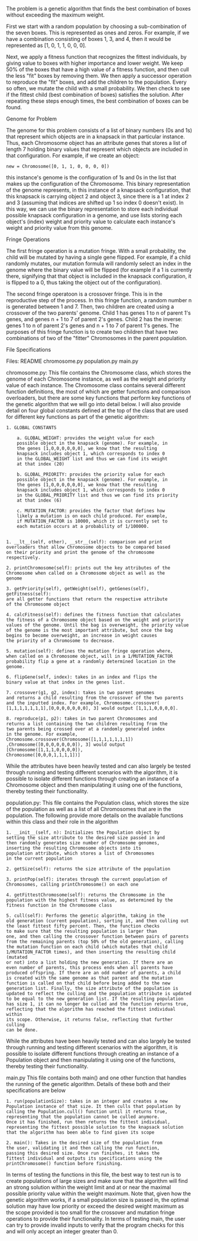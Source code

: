 The problem is a genetic algorithm that finds the best combination
of boxes without exceeding the maximum weight.

First we start with a random population by choosing a sub-combination
of the seven boxes. This is represented as ones and zeros. For example,
if we have a combination consisting of boxes 1, 3, and 4, then it would
be represented as [1, 0, 1, 1, 0, 0, 0].

Next, we apply a fitness function that recognizes the fittest individuals,
by giving value to boxes with higher importance and lower weight. We keep
50% of the boxes that have a high value of a fitness function, and then
cull the less "fit" boxes by removing them. We then apply a successor 
operation to reproduce the "fit" boxes, and add the children to the population. 
Every so often, we mutate the child with a small probability. We then check to 
see if the fittest child (best combination of boxes) satisfies the solution.
After repeating these steps enough times, the best combination of boxes can 
be found.



Genome for Problem

The genome for this problem consists of a list of binary numbers (0s and 1s)
that represent which objects are in a knapsack in that particular instance. Thus,
each Chromosome object has an attribute genes that stores a list of length 7 holding
binary values that represent which objects are included in that configuration. For
example, if we create an object:

    new = Chromosome([0, 1, 1, 0, 0, 0, 0])
    
this instance's genome is the configuration of 1s and 0s in the list that makes up
the configuration of the Chromosome. This binary representation of the genome represents,
in this instance of a knapsack configuration, that this knapsack is carrying
object 2 and object 3, since there is a 1 at index 2 and 3 (assuming that indices are
shifted up 1 so index 0 doesn't exist). In this way, we can use the binary representation
to store each individual possible knapsack configuration in a genome, and use lists
storing each object's (index) weight and priority value to calculate each 
instance's weight and priority value from this genome. 



Fringe Operations

The first fringe operation is a mutation fringe. With a small probability,
the child will be mutated by having a single gene flipped. For example, if a 
child randomly mutates, our mutation formula will randomly select an index in the
genome where the binary value will be flipped (for example if a 1 is currently there, signifying
that that object is included in the knapsack configuration, it is flipped to a 0,
thus taking the object out of the configuration). 

The second fringe operatoon is a crossover fringe. This is in the
reproductive step of the process. In this fringe function, a random number n
is generated between 1 and 7. Then, two children are created using a crossover
of the two parents' genome. Child 1 has genes 1 to n of parent 1's genes, and
genes n + 1 to 7 of parent 2's genes. Child 2 has the inverse: genes 1 to n of
parent 2's genes and n + 1 to 7 of parent 1's genes. The purposes of this
fringe function is to create two children that have two combinations of
two of the "fitter" Chromosomes in the parent population.



File Specifications

Files:
README
chromosome.py
population.py
main.py

chromosome.py:
This file contains the Chromosome class,  which stores the genome of
each Chromosome instance, as well as the weight and priority value of
each instance. The Chromosome class contains several different function
definitions, the most of which are getter functions and comparison overloaders,
but there are some key functions that perform key functions of the
genetic algorithm that we will go into detail below. I will also provide detail
on four global constants defined at the top of the class that are used
for different key functions as part of the genetic algorithm:

    1. GLOBAL CONSTANTS
        
        a. GLOBAL_WEIGHT: provides the weight value for each
        possible object in the knapsack (genome). For example, in
        the genes [1,0,0,0,0,0,0], we know that the resulting
        knapsack includes object 1, which corresponds to index 0
        in the GLOBAL_WEIGHT list and thus we can find its weight
        at that index (20)
        
        b. GLOBAL_PRIORITY: provides the priority value for each
        possible object in the knapsack (genome). For example, in
        the genes [1,0,0,0,0,0,0], we know that the resulting
        knapsack includes object 1, which corresponds to index 0
        in the GLOBAL_PRIORITY list and thus we can find its priority
        at that index (6)
        
        c. MUTATION_FACTOR: provides the factor that defines how
        likely a mutation is on each child produced. For example,
        if MUTATION_FACTOR is 10000, which it is currently set to
        each mutation occurs at a probability of 1/100000. 


    1. __lt__(self, other), __str__(self): comparison and print
    overloaders that allow Chromosome objects to be compared based
    on their priority and print the genome of the chromosome
    respectively.
    
    2. printChromosome(self): prints out the key attributes of the
    Chromosome when called on a Chromosome object as well as the
    genome
    
    3. getPriority(self), getWeight(self), getGenes(self), getFitness(self):
    are all getter functions that return the respective attribute
    of the Chromosome object
    
    4. calcFitness(self): defines the fitness function that calculates
    the fitness of a Chromosome object based on the weight and priority
    values of the genome. Until the bag is overweight, the priority value
    of the genome is the most important attribute, but once the bag
    begins to become overweight, an increase in weight causes
    the priority of a Chromosome to decrease.
    
    5. mutation(self): defines the mutation fringe operation where,
    when called on a Chromosome object, will in a 1/MUTATION_FACTOR
    probability flip a gene at a randomly determined location in the
    genome.
    
    6. flipGene(self, index): takes in an index and flips the
    binary value at that index in the genes list.
    
    7. crossover(g1, g2, index): takes in two parent genomes
    and returns a child resulting from the crossover of the two parents 
    and the inputted index. For example, Chromosome.crossover(
    [1,1,1,1,1,1,1],[0,0,0,0,0,0,0], 3] would output [1,1,1,0,0,0,0].
    
    8. reproduce(p1, p2): takes in two parent Chromosomes and
    returns a list containing the two children resulting from the
    two parents being crossed over at a randomly generated index
    in the genome. For example, Chromosome.crossover(Chromosome([1,1,1,1,1,1,1])
    ,Chromosome([0,0,0,0,0,0,0]), 3] would output [Chromosome([1,1,1,0,0,0,0]), 
    Chromosome([0,0,0,1,1,1,1])]

    
While the attributes have been heavily tested and can also largely be tested
through running and testing different scenarios with the algorithm, it is possible to
isolate different functions through creating an instance of a Chromosome object
and then manipulating it using one of the functions, thereby testing their functionality.

population.py:
This file contains the Population class, which stores the size of
the population as well as a list of all Chromosomes that are in the population.
The following provide more details on the available functions within this class
and their role in the algorithm

    1. __init__(self, n): Initializes the Population object by 
    setting the size attribute to the desired size passed in and
    then randomly generates size number of Chromosome genomes,
    inserting the resulting Chromosome objects into its
    population attribute, which stores a list of Chromosomes
    in the current population
    
    2. getSize(self): returns the size attribute of the population
    
    3. printPop(self): iterates through the current population of
    Chromosomes, calling printChromosome() on each one
    
    4. getFittestChromosome(self): returns the Chromosome in the
    population with the highest fitness value, as determined by the
    fitness function in the Chromosome class
    
    5. cull(self): Performs the genetic algorithm, taking in the
    old generation (current population), sorting it, and then culling out 
    the least fittest fifty percent. Then, the function checks 
    to make sure that the resulting population is larger than
    one, and then calling the crossover function between pairs of parents
    from the remaining parents (top 50% of the old generation), calling
    the mutation function on each child (which mutates that child 
    1/MUTATION_FACTOR times), and then inserting the resulting child (mutated
    or not) into a list holding the new generation. If there are an 
    even number of parents, this process ends when all parents have 
    produced offspring. If there are an odd number of parents, a child
    is created with the same genome as that parent and the mutation
    function is called on that child before being added to the new
    generation list. Finally, the size attribute of the population is
    updated to reflect the culling and the population attribute is updated
    to be equal to the new generation list. If the resulting population
    has size 1, it can no longer be culled and the function returns true, 
    reflecting that the algorithm has reached the fittest individual within
    its scope. Otherwise, it returns false, reflecting that further culling
    can be done.
    
    
While the attributes have been heavily tested and can also largely be tested
through running and testing different scenarios with the algorithm, it is possible to
isolate different functions through creating an instance of a Population object
and then manipulating it using one of the functions, thereby testing their functionality.

main.py
This file contains both main() and one other function that handles
the running of the genetic algorithm. Details of these both and their
specifications are below

    1. run(populationSize): takes in an integer and creates a new
    Population instance of that size. It then culls that population by
    calling the Population.cull() function until it returns true,
    representing that the population cannot be culled anymore.
    Once it has finished, run then returns the fittest individual,
    representing the fittest possible solution to the knapsack solution
    that the algorithm has been able to find given its scope
    
    2. main(): Takes in the desired size of the population from
    the user, validating it and then calling the run function,
    passing this desired size. Once run finishes, it takes the
    fittest individual and outputs its specifications using the
    printChromosome() function before finishing.
    
In terms of testing the functions in this file, the best way to 
test run is to create populations of large sizes and make sure that
the algorithm will find an strong solution within the weight limit
and at or near the maximal possible priority value within the weight
maximum. Note that, given how the genetic algorithm works, if a small
population size is passed in, the optimal solution may have low priority
or exceed the desired weight maximum as the scope provided is too small
for the crossover and mutation fringe operations to provide their 
functionality. In terms of testing main, the user can try to provide invalid
inputs to verify that the program checks for this and will only accept
an integer greater than 0.
